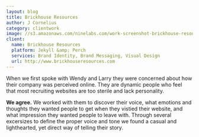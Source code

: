 ```yaml
---
layout: blog
title: Brickhouse Resources
author: J Cornelius
category: clientwork
image: //s3.amazonaws.com/ninelabs.com/work-screenshot-brickhouse-resources.png
client:
  name: Brickhouse Resources
  platform: Jekyll &amp; Perch
  services: Brand Identity, Brand Messaging, Visual Design
  url: http://www.brickhouseresources.com
---
```

When we first spoke with Wendy and Larry they were concerned about how their company was perceived online. They are dynamic people who feel that most recruiting websites are too sterile and lack personality.

**We agree.** We worked with them to discover their voice, what emotions and thoughts they wanted people to get when they vistied their website, and what impression they wanted people to leave with. Through several excersizes to define the proper voice and tone we found a casual and lighthearted, yet direct way of telling their story.

